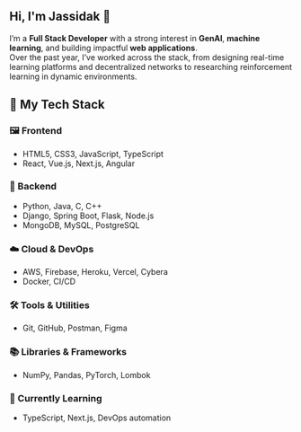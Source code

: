 ## Hi, I'm Jassidak 👋

I’m a **Full Stack Developer** with a strong interest in **GenAI**, **machine learning**, and building impactful **web applications**.  
Over the past year, I’ve worked across the stack, from designing real-time learning platforms and decentralized networks to researching reinforcement learning in dynamic environments.

## 🚀 My Tech Stack

### 🖼️ Frontend
- HTML5, CSS3, JavaScript, TypeScript
- React, Vue.js, Next.js, Angular

### 🔧 Backend
- Python, Java, C, C++
- Django, Spring Boot, Flask, Node.js
- MongoDB, MySQL, PostgreSQL

### ☁️ Cloud & DevOps
- AWS, Firebase, Heroku, Vercel, Cybera
- Docker, CI/CD

### 🛠️ Tools & Utilities
- Git, GitHub, Postman, Figma

### 📚 Libraries & Frameworks
- NumPy, Pandas, PyTorch, Lombok

### 🧪 Currently Learning
- TypeScript, Next.js, DevOps automation

<!--
**jassidaksingh/jassidaksingh** is a ✨ _special_ ✨ repository because its `README.md` (this file) appears on your GitHub profile.

Here are some ideas to get you started:

- 🔭 I’m currently working on ...
- 🌱 I’m currently learning ...
- 👯 I’m looking to collaborate on ...
- 🤔 I’m looking for help with ...
- 💬 Ask me about ...
- 📫 How to reach me: ...
- 😄 Pronouns: ...
- ⚡ Fun fact: ...
-->
